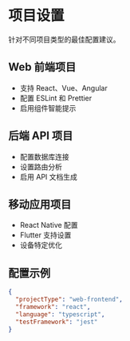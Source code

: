 # 项目设置

针对不同项目类型的最佳配置建议。

## Web 前端项目
- 支持 React、Vue、Angular
- 配置 ESLint 和 Prettier
- 启用组件智能提示

## 后端 API 项目
- 配置数据库连接
- 设置路由分析
- 启用 API 文档生成

## 移动应用项目
- React Native 配置
- Flutter 支持设置
- 设备特定优化

## 配置示例
```json
{
  "projectType": "web-frontend",
  "framework": "react",
  "language": "typescript",
  "testFramework": "jest"
}
```